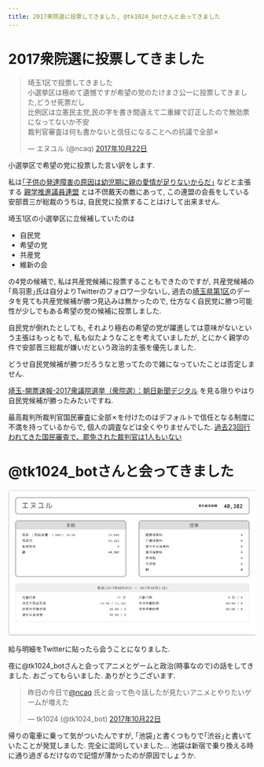```yaml
---
title: 2017衆院選に投票してきました, @tk1024_botさんと会ってきました
---
```


# 2017衆院選に投票してきました

<blockquote class="twitter-tweet" data-lang="ja"><p lang="ja" dir="ltr">埼玉1区で投票してきました<br />小選挙区は極めて遺憾ですが希望の党のたけまさ公一に投票してきました,どうせ死票だし<br />比例区は立憲民主党,民の字を書き間違えて二重線で訂正したので無効票になってないか不安<br />裁判官審査は何も書かないと信任になることへの抗議で全部✗</p>&mdash; エヌユル (@ncaq) <a href="https://twitter.com/ncaq/status/921948215750017024?ref_src=twsrc%5Etfw">2017年10月22日</a></blockquote>

小選挙区で希望の党に投票した言い訳をします.

私は[｢子供の発達障害の原因は幼児期に親の愛情が足りないからだ｣](http://www.newsweekjapan.jp/column/ikeda/2013/04/post-671.php)
などと主張する
[親学推進議員連盟](https://ja.wikipedia.org/wiki/%E8%A6%AA%E5%AD%A6%E6%8E%A8%E9%80%B2%E8%AD%B0%E5%93%A1%E9%80%A3%E7%9B%9F)
とは不倶戴天の敵にあって,
この連盟の会長をしている安部晋三が総裁のうちは,
自民党に投票することはけして出来ません.

埼玉1区の小選挙区に立候補していたのは

* 自民党
* 希望の党
* 共産党
* 維新の会

の4党の候補で,
私は共産党候補に投票することもできたのですが,
共産党候補の｢鳥羽恵｣氏は自分よりTwitterのフォロワー少ないし,
過去の[埼玉県第1区](https://ja.wikipedia.org/wiki/%E5%9F%BC%E7%8E%89%E7%9C%8C%E7%AC%AC1%E5%8C%BA)のデータを見ても共産党候補が勝つ見込みは無かったので,
仕方なく自民党に勝つ可能性が少しでもある希望の党の候補に投票しました.

自民党が倒れたとしても,
それより極右の希望の党が躍進しては意味がないという主張はもっともで,
私も似たようなことを考えていましたが,
とにかく親学の件で安部晋三総裁が嫌いだという政治的主張を優先しました.

どうせ自民党候補が勝つだろうなと思ってたので雑になっていたことは否定しません.

[埼玉-開票速報-2017衆議院選挙（衆院選）：朝日新聞デジタル](http://www.asahi.com/senkyo/senkyo2017/kaihyo/A11.html)
を見る限りやはり自民党候補が勝ったみたいですね.

最高裁判所裁判官国民審査に全部✗を付けたのはデフォルトで信任となる制度に不満を持っているからで,
個人の調査などは全くやりませんでした.
[過去23回行われてきた国民審査で、罷免された裁判官は1人もいない](http://www.newsweekjapan.jp/stories/world/2017/10/post-8703.php)

# @tk1024_botさんと会ってきました

![給与明細](/asset/screenshot-2017-10-21-09-05-53.png)

給与明細をTwitterに貼ったら会うことになりました.

夜に@tk1024_botさんと会ってアニメとゲームと政治(時事なので)の話をしてきました.
おごってもらいました.
ありがとうございます.

<blockquote class="twitter-tweet" data-lang="ja"><p lang="ja" dir="ltr">昨日の今日で<a href="https://twitter.com/ncaq?ref_src=twsrc%5Etfw">@ncaq</a> 氏と会って色々話したが見たいアニメとやりたいゲームが増えた</p>&mdash; tk1024 (@tk1024_bot) <a href="https://twitter.com/tk1024_bot/status/922091848033746944?ref_src=twsrc%5Etfw">2017年10月22日</a></blockquote>

帰りの電車に乗って気がついたんですが,
｢池袋｣と書くつもりで｢渋谷｣と書いていたことが発覚しました.
完全に混同していました…
池袋は新宿で乗り換える時に通り過ぎるだけなので記憶が薄かったのが原因でしょうか.
